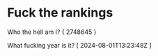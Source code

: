 # Fuck the rankings

Who the hell am I?
{ 2748645 }

What fucking year is it?
[ 2024-08-01T13:23:48Z ]
